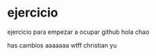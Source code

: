 # ejercicio

ejercicio para empezar a ocupar github
hola
chao

has cambios
aaaaaaa
wtff
christian yu
